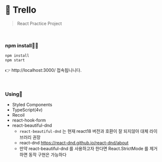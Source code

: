 # 🔖 Trello

> React Practice Project

<br />

### npm install🧚‍♂️

```bash
npm install
npm start
```

👉 http://localhost:3000/ 접속됩니니다.

<br />

### Using🥷

- Styled Components
- TypeScript(4v)
- Recoil
- react-hook-form
- react-beautiful-dnd
  - `react-beautiful-dnd` 는 현재 react18 버전과 호환이 잘 되지않아 대체 라이브러리 권장
  - react-dnd https://react-dnd.github.io/react-dnd/about
  - 만약 react-beautiful-dnd 를 사용하고자 한다면 React.StrictMode 를 제거하면 동작 구현은 가능하다

<br />
